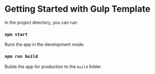 # Getting Started with Gulp Template

In the project directory, you can run:

### `npm start`

Runs the app in the development mode.

### `npm run build`

Builds the app for production to the `build` folder.
